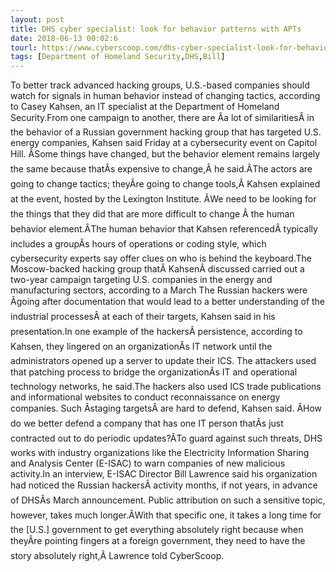 ```yaml
---
layout: post
title: DHS cyber specialist: look for behavior patterns with APTs
date: 2018-06-13 00:02:6
tourl: https://www.cyberscoop.com/dhs-cyber-specialist-look-for-behavior-patterns-with-apts/?category_news=technology
tags: [Department of Homeland Security,DHS,Bill]
---
```

To better track advanced hacking groups, U.S.-based companies should watch for signals in human behavior instead of changing tactics, according to Casey Kahsen, an IT specialist at the Department of Homeland Security.From one campaign to another, there are Âa lot of similaritiesÂ in the behavior of a Russian government hacking group that has targeted U.S. energy companies, Kahsen said Friday at a cybersecurity event on Capitol Hill. ÂSome things have changed, but the behavior element remains largely the same because thatÂs expensive to change,Â he said.ÂThe actors are going to change tactics; theyÂre going to change tools,Â Kahsen explained at the event, hosted by the Lexington Institute. ÂWe need to be looking for the things that they did that are more difficult to change Â the human behavior element.ÂThe human behavior that Kahsen referencedÂ typically includes a groupÂs hours of operations or coding style, which cybersecurity experts say offer clues on who is behind the keyboard.The Moscow-backed hacking group thatÂ KahsenÂ discussed carried out a two-year campaign targeting U.S. companies in the energy and manufacturing sectors, according to a March The Russian hackers were Âgoing after documentation that would lead to a better understanding of the industrial processesÂ at each of their targets, Kahsen said in his presentation.In one example of the hackersÂ persistence, according to Kahsen, they lingered on an organizationÂs IT network until the administrators opened up a server to update their ICS. The attackers used that patching process to bridge the organizationÂs IT and operational technology networks, he said.The hackers also used ICS trade publications and informational websites to conduct reconnaissance on energy companies. Such Âstaging targetsÂ are hard to defend, Kahsen said. ÂHow do we better defend a company that has one IT person thatÂs just contracted out to do periodic updates?ÂTo guard against such threats, DHS works with industry organizations like the Electricity Information Sharing and Analysis Center (E-ISAC) to warn companies of new malicious activity.In an interview, E-ISAC Director Bill Lawrence said his organization had noticed the Russian hackersÂ activity months, if not years, in advance of DHSÂs March announcement. Public attribution on such a sensitive topic, however, takes much longer.ÂWith that specific one, it takes a long time for the [U.S.] government to get everything absolutely right because when theyÂre pointing fingers at a foreign government, they need to have the story absolutely right,Â Lawrence told CyberScoop.